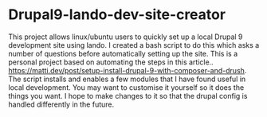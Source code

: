 # Drupal9-lando-dev-site-creator
This project allows linux/ubuntu users to quickly set up a local Drupal 9 development site using lando. I created a bash script to do this which asks a number of questions before automatically setting up the site. This is a personal project based on automating the steps in this article.. https://matti.dev/post/setup-install-drupal-9-with-composer-and-drush. The script installs and enables a few modules that I have found useful in local development. You may want to customise it yourself so it does the things you want. I hope to make changes to it so that the drupal config is handled differently in the future.
